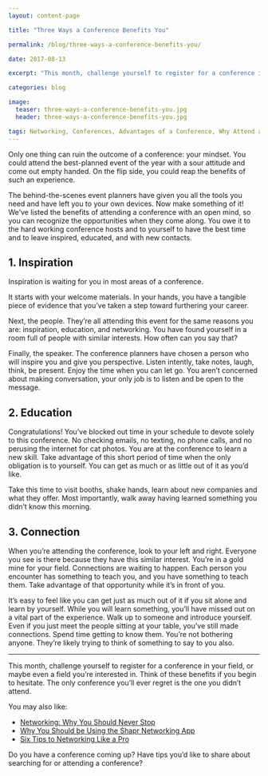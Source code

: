 ```yaml
---
layout: content-page

title: "Three Ways a Conference Benefits You"

permalink: /blog/three-ways-a-conference-benefits-you/

date: 2017-08-13

excerpt: "This month, challenge yourself to register for a conference in your field, or maybe even a field you’re interested in."

categories: blog

image:
  teaser: three-ways-a-conference-benefits-you.jpg
  header: three-ways-a-conference-benefits-you.jpg

tags: Networking, Conferences, Advantages of a Conference, Why Attend a Conference
---
```


Only one thing can ruin the outcome of a conference: your mindset. You could attend the best-planned event of the year with a sour attitude and come out empty handed. On the flip side, you could reap the benefits of such an experience. 

The behind-the-scenes event planners have given you all the tools you need and have left you to your own devices. Now make something of it! We’ve listed the benefits of attending a conference with an open mind, so you can recognize the opportunities when they come along. You owe it to the hard working conference hosts and to yourself to have the best time and to leave inspired, educated, and with new contacts. 

## 1. Inspiration

Inspiration is waiting for you in most areas of a conference. 

It starts with your welcome materials. In your hands, you have a tangible piece of evidence that you’ve taken a step toward furthering your career. 

Next, the people. They’re all attending this event for the same reasons you are: inspiration, education, and networking. You have found yourself in a room full of people with similar interests. How often can you say that? 

Finally, the speaker. The conference planners have chosen a person who will inspire you and give you perspective. Listen intently, take notes, laugh, think, be present. Enjoy the time when you can let go. You aren’t concerned about making conversation, your only job is to listen and be open to the message.

## 2. Education

Congratulations! You’ve blocked out time in your schedule to devote solely to this conference. No checking emails, no texting, no phone calls, and no perusing the internet for cat photos. You are at the conference to learn a new skill. Take advantage of this short period of time when the only obligation is to yourself. You can get as much or as little out of it as you’d like. 

Take this time to visit booths, shake hands, learn about new companies and what they offer. Most importantly, walk away having learned something you didn’t know this morning. 

## 3. Connection

When you’re attending the conference, look to your left and right. Everyone you see is there because they have this similar interest. You’re in a gold mine for your field. Connections are waiting to happen. Each person you encounter has something to teach you, and you have something to teach them. Take advantage of that opportunity while it’s in front of you. 

It’s easy to feel like you can get just as much out of it if you sit alone and learn by yourself. While you will learn something, you’ll have missed out on a vital part of the experience. Walk up to someone and introduce yourself. Even if you just meet the people sitting at your table, you’ve still made connections. Spend time getting to know them. You’re not bothering anyone. They’re likely trying to think of something to say to you also. 

<hr class="secondary">

This month, challenge yourself to register for a conference in your field, or maybe even a field you’re interested in. Think of these benefits if you begin to hesitate. The only conference you’ll ever regret is the one you didn’t attend. 

You may also like: 

<ul>
  <li><a href="/blog/networking-why-you-should-never-stop/">Networking: Why You Should Never Stop</a></li>
  <li><a href="/blog/why-you-should-be-using-the-shapr-networking-app/">Why You Should be Using the Shapr Networking App</a></li>
  <li><a href="/blog/six-tips-to-networking-like-a-pro/">Six Tips to Networking Like a Pro</a></li>
</ul>

Do you have a conference coming up? Have tips you’d like to share about searching for or attending a conference?